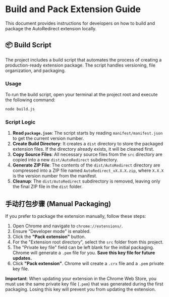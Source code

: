 # Build and Pack Extension Guide

This document provides instructions for developers on how to build and package the AutoRedirect extension locally.

## 📦 Build Script

The project includes a build script that automates the process of creating a production-ready extension package. The script handles versioning, file organization, and packaging.

### Usage

To run the build script, open your terminal at the project root and execute the following command:

```bash
node build.js
```

### Script Logic

1.  **Read `package.json`**: The script starts by reading `manifest/manifest.json` to get the current version number.
2.  **Create Build Directory**: It creates a `dist` directory to store the packaged extension files. If the directory already exists, it will be cleaned first.
3.  **Copy Source Files**: All necessary source files from the `src` directory are copied into a new `dist/AutoRedirect` subdirectory.
4.  **Generate ZIP File**: The contents of the `dist/AutoRedirect` directory are compressed into a ZIP file named `AutoRedirect_vX.X.X.zip`, where `X.X.X` is the version number from the manifest.
5.  **Cleanup**: The `dist/AutoRedirect` subdirectory is removed, leaving only the final ZIP file in the `dist` folder.

## 手动打包步骤 (Manual Packaging)

If you prefer to package the extension manually, follow these steps:

1.  Open Chrome and navigate to `chrome://extensions/`.
2.  Ensure "Developer mode" is enabled.
3.  Click the **"Pack extension"** button.
4.  For the "Extension root directory", select the `src` folder from this project.
5.  The "Private key file" field can be left blank for the initial packaging. Chrome will generate a `.pem` file for you. **Save this key file for future updates.**
6.  Click **"Pack extension"**. Chrome will create a `.crx` file and a `.pem` private key file.

**Important**: When updating your extension in the Chrome Web Store, you must use the same private key file (`.pem`) that was generated during the first packaging. Losing this key will prevent you from updating the extension. 